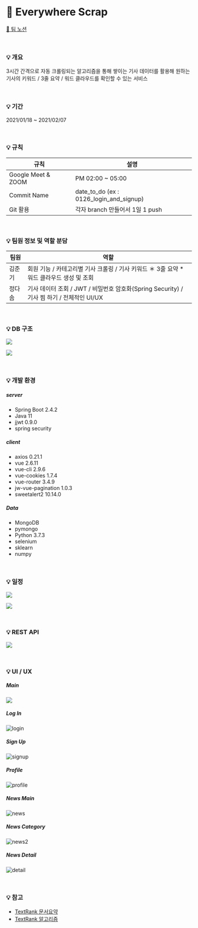 # 📰 Everywhere Scrap



[📑 팀 노션](https://www.notion.so/Everywhere-Scrap-1f1c30dddb9b4cf580a48ed95e8102e1)

<br />

### 💡 개요

3시간 간격으로 자동 크롤링되는 알고리즘을 통해 쌓이는 기사 데이터를 활용해 원하는 기사의 키워드 / 3줄 요약 / 워드 클라우드를 확인할 수 있는 서비스


<br />


### 💡 기간

2021/01/18 ~ 2021/02/07


<br />


### 💡 규칙

| 규칙               | 설명                                    |
| ------------------ | --------------------------------------- |
| Google Meet & ZOOM | PM 02:00 ~ 05:00                        |
| Commit Name        | date_to_do (ex : 0126_login_and_signup) |
| Git 활용           | 각자 branch 만들어서 1일 1 push         |


<br />


### 💡 팀원 정보 및 역할 분담

| 팀원   | 역할                                                         |
| ------ | ------------------------------------------------------------ |
| 김준기 | 회원 기능 / 카테고리별 기사 크롤링 / 기사 키워드 ＊ 3줄 요약 * 워드 클라우드 생성 및 조회 |
| 정다솜 | 기사 데이터 조회 / JWT / 비밀번호 암호화(Spring Security) / 기사 찜 하기 / 전체적인 UI/UX |


<br />


### 💡 DB 구조

![](img/db1.png)

![](img/db2.png)


<br />


### 💡 개발 환경

##### server

* Spring Boot 2.4.2
* Java 11
* jjwt 0.9.0
* spring security



##### client

-  axios 0.21.1
-  vue 2.6.11
-  vue-cli 2.9.6
-  vue-cookies 1.7.4
-  vue-router 3.4.9
-  jw-vue-pagination 1.0.3
-  sweetalert2 10.14.0



##### Data

* MongoDB
* pymongo
* Python 3.7.3
* selenium
* sklearn
* numpy


<br />


### 💡 일정

![](img/1.png)

![](img/2.png)


<br />


### 💡 REST API

![](img/REST.png)


<br />


### 💡 UI / UX

##### Main

![](img/main.png)



##### Log In

![login](img/login.png)



##### Sign Up

![signup](img/signup.png)



##### Profile

![profile](img/profile.png)



##### News Main

![news](img/news.png)



##### News Category

![news2](img/news2.png)



##### News Detail

![detail](img/detail.png)


<br />



### 💡 참고

* [TextRank 문서요약](https://sungmooncho.com/2012/08/26/pagerank/)
* [TextRank 알고리즘](https://excelsior-cjh.tistory.com/93)
